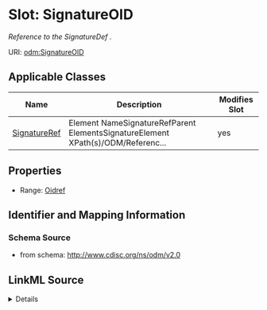 # Slot: SignatureOID


_Reference to the SignatureDef ._



URI: [odm:SignatureOID](http://www.cdisc.org/ns/odm/v2.0/SignatureOID)



<!-- no inheritance hierarchy -->




## Applicable Classes

| Name | Description | Modifies Slot |
| --- | --- | --- |
[SignatureRef](SignatureRef.md) | Element NameSignatureRefParent ElementsSignatureElement XPath(s)/ODM/Referenc... |  yes  |







## Properties

* Range: [Oidref](Oidref.md)





## Identifier and Mapping Information







### Schema Source


* from schema: http://www.cdisc.org/ns/odm/v2.0




## LinkML Source

<details>
```yaml
name: SignatureOID
description: Reference to the SignatureDef .
from_schema: http://www.cdisc.org/ns/odm/v2.0
rank: 1000
alias: SignatureOID
domain_of:
- SignatureRef
range: oidref

```
</details>